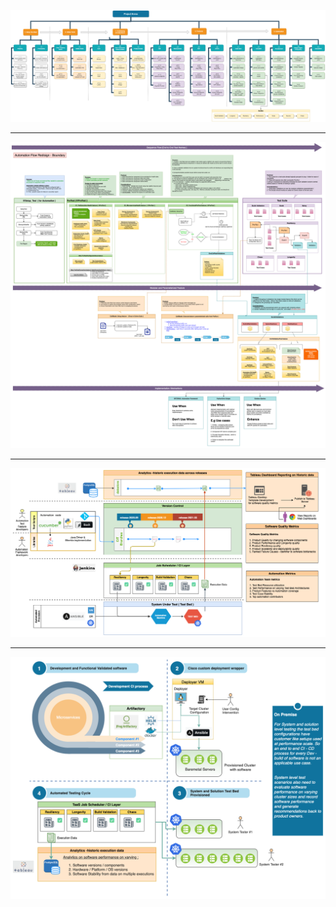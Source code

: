 ![Redesign](https://github.com/satadrubasu/WorkCheatsheet/blob/master/MindMaps/auto-ci/Ext_Design_MyTeam_KT.png)

---
![Redesign](https://github.com/satadrubasu/WorkCheatsheet/blob/master/MindMaps/auto-ci/Ext_Design_System-Redesign.png)

---

![Automation Release](https://github.com/satadrubasu/WorkCheatsheet/blob/master/MindMaps/auto-ci/Ext_Design_System-AutomationRelease.png)

---

![CI-Flow](https://github.com/satadrubasu/WorkCheatsheet/blob/master/MindMaps/auto-ci/Ext_Design_System-CI-CD-Boundary.png)

